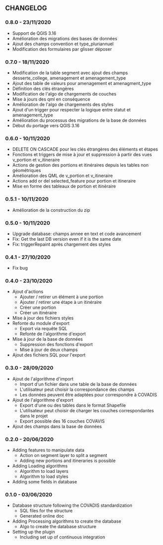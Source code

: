 ## CHANGELOG

### 0.8.0 - 23/11/2020

* Support de QGIS 3.16
* Amélioration des migrations des bases de données
* Ajout des champs convention et type_pluriannuel
* Modification des formulaires par glisser déposer

### 0.7.0 - 18/11/2020

* Modification de la table segment avec ajout des champs desserte_college, amenagement et amenagement_type
* Ajout des table de valeurs pour amenagement et amenagment_type
* Définition des clés étrangères
* Modification de l'algo de chargements de couches
* Mise à jours des qml en conséquence
* Amélioration de l'algo de chargements des styles
* Ajout d'un trigger pour respecter la logique entre statut et amenagement_type
* Amélioration du processus des migrations de la base de données
* Début du portage vers QGIS 3.16

### 0.6.0 - 10/11/2020

* DELETE ON CASCADE pour les clés étrangères des éléments et étapes
* Fonctions et triggers de mise à jour et suppression à partir des vues v_portion et v_itineraire
* Actions de gestion des portions et itinéraires depuis les tables non géométriques
* Amélioration des QML de v_portion et v_itineraire
* Actions add or del selected_feature pour portion et itineraire
* Mise en forme des tableaux de portion et itinéraire

### 0.5.1 - 10/11/2020

* Amélioration de la construction du zip

### 0.5.0 - 10/11/2020

* Upgrade database: champs annee en text et code avancement
* Fix: Get the last DB version even if it is the same date
* Fix: triggerRepaint après chargement des styles

### 0.4.1 - 27/10/2020

* Fix bug

### 0.4.0 - 23/10/2020

* Ajout d'actions
  * Ajouter / retirer un élément à une portion
  * Ajouter / retirer une étape à un itinéraire
  * Créer une portion
  * Créer un itinéraire
* Mise à jour des fichiers styles
* Refonte du module d'export
  * Export via requête SQL
  * Refonte de l'algorithme d'export
* Mise à jour de la base de données
  * Suppression des fonctions d'export
  * Mise à jour de deux champs
* Ajout des fichiers SQL pour l'export

### 0.3.0 - 28/09/2020

* Ajout de l'algorithme d'import
  * Import d'un fichier dans une table de la base de données
  * L'utilisateur peut choisir la correspondance des champs
  * Les données peuvent être adaptées pour correspondre à COVADIS
* Ajout de l'algorithme d'export
  * Export d'une ou des tables dans le format Shapefile
  * L'utilisateur peut choisir de charger les couches correspondantes dans le projet
  * Export possible des 16 couches COVAVIS
* Ajout des champs dans la base de données

### 0.2.0 - 20/06/2020

* Adding features to manipulate data
  * Action on segment layer to split a segment
  * Adding new portions and itineraries is possible
* Adding Loading algorithms
  * Algorithm to load layers
  * Algorithm to load styles
* Adding some fields in database

### 0.1.0 - 03/06/2020

* Database structure following the COVADIS standardization
  * SQL files for the structure
  * Generated online doc
* Adding Processing algorithms to create the database
  * Algo to create the database structure
* Setting up the plugin
  * Including set up of continuous integration

###
